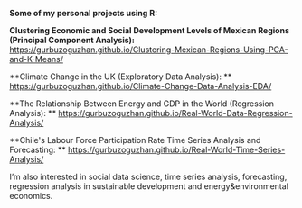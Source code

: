 **Some of my personal projects using R:**

**Clustering Economic and Social Development Levels of Mexican Regions (Principal Component Analysis):**	
https://gurbuzoguzhan.github.io/Clustering-Mexican-Regions-Using-PCA-and-K-Means/

**Climate Change in the UK (Exploratory Data Analysis):  **
https://gurbuzoguzhan.github.io/Climate-Change-Data-Analysis-EDA/

**The Relationship Between Energy and GDP in the World (Regression Analysis):  **
https://gurbuzoguzhan.github.io/Real-World-Data-Regression-Analysis/

**Chile's Labour Force Participation Rate Time Series Analysis and Forecasting:  **
https://gurbuzoguzhan.github.io/Real-World-Time-Series-Analysis/

I’m also interested in social data science, time series analysis, forecasting, regression analysis in sustainable development and energy&environmental economics.
